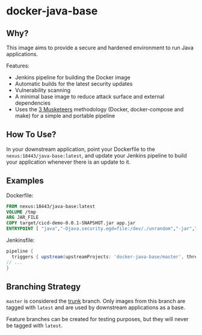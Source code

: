 # docker-java-base

## Why?

This image aims to provide a secure and hardened environment to run Java applications.

Features:
  * Jenkins pipeline for building the Docker image
  * Automatic builds for the latest security updates
  * Vulnerability scanning
  * A minimal base image to reduce attack surface and external dependencies
  * Uses the [3 Musketeers] methodology (Docker, docker-compose and make) for a simple and portable pipeline

[3 Musketeers]: https://3musketeers.io/

## How To Use?

In your downstream application, point your Dockerfile to the `nexus:18443/java-base:latest`, and update your Jenkins pipeline to build your application whenever there is an update to it.

## Examples

Dockerfile:
```Dockerfile
FROM nexus:18443/java-base:latest
VOLUME /tmp
ARG JAR_FILE
COPY target/cicd-demo-0.0.1-SNAPSHOT.jar app.jar
ENTRYPOINT [ "java","-Djava.security.egd=file:/dev/./unrandom","-jar","/app.jar" ]
```

Jenkinsfile:
```Groovy
pipeline {
  triggers { upstream(upstreamProjects: 'docker-java-base/master', threshold: hudson.model.Result.SUCCESS) }
// ...
}
```

## Branching Strategy

`master` is considered the [trunk] branch. Only images from this branch are tagged with `latest` and are used by downstream applications as a base.

Feature branches can be created for testing purposes, but they will never be tagged with `latest`.

[trunk]: https://trunkbaseddevelopment.com/
